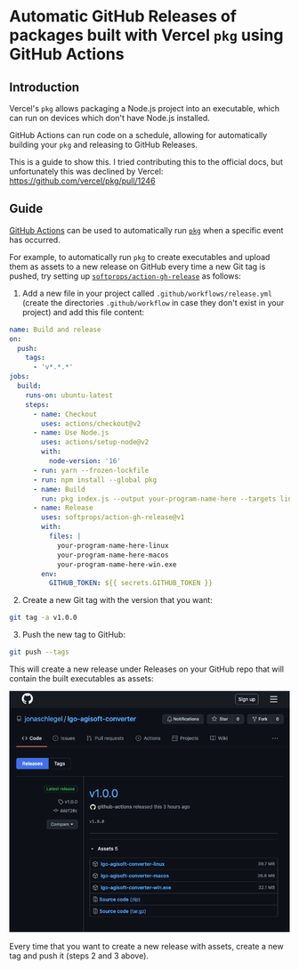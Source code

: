 # Automatic GitHub Releases of packages built with Vercel `pkg` using GitHub Actions

## Introduction

Vercel's `pkg` allows packaging a Node.js project into an executable, which can run on devices which don't have Node.js installed.

GitHub Actions can run code on a schedule, allowing for automatically building your `pkg` and releasing to GitHub Releases.

This is a guide to show this. I tried contributing this to the official docs, but unfortunately this was declined by Vercel: https://github.com/vercel/pkg/pull/1246

## Guide

[GitHub Actions](https://docs.github.com/en/actions) can be used to automatically run [`pkg`](https://github.com/vercel/pkg) when a specific event has occurred.

For example, to automatically run `pkg` to create executables and upload them as assets to a new release on GitHub every time a new Git tag is pushed, try setting up [`softprops/action-gh-release`](https://github.com/softprops/action-gh-release) as follows:

1. Add a new file in your project called `.github/workflows/release.yml` (create the directories `.github/workflow` in case they don't exist in your project) and add this file content:

```yaml
name: Build and release
on:
  push:
    tags:
      - 'v*.*.*'
jobs:
  build:
    runs-on: ubuntu-latest
    steps:
      - name: Checkout
        uses: actions/checkout@v2
      - name: Use Node.js
        uses: actions/setup-node@v2
        with:
          node-version: '16'
      - run: yarn --frozen-lockfile
      - run: npm install --global pkg
      - name: Build
        run: pkg index.js --output your-program-name-here --targets linux,macos,win
      - name: Release
        uses: softprops/action-gh-release@v1
        with:
          files: |
            your-program-name-here-linux
            your-program-name-here-macos
            your-program-name-here-win.exe
        env:
          GITHUB_TOKEN: ${{ secrets.GITHUB_TOKEN }}
```

2. Create a new Git tag with the version that you want:

```bash
git tag -a v1.0.0
```

3. Push the new tag to GitHub:

```bash
git push --tags
```

This will create a new release under Releases on your GitHub repo that will contain the built executables as assets:

![Releases page on GitHub repo showing release with assets](https://github.com/karlhorky/vercel-pkg-github-actions-release/raw/main/github-release-v1.png)

Every time that you want to create a new release with assets, create a new tag and push it (steps 2 and 3 above).
